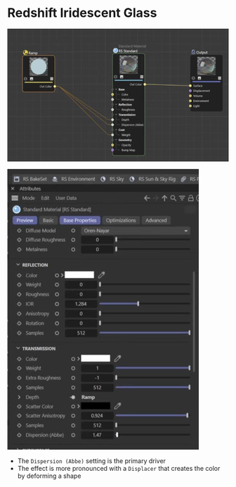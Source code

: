 # Redshift Iridescent Glass

![Nodes](assets/redshift-iridescent-glass-nodes.png)

![Settings](assets/redshift-iridescent-glass-settings.png)

- The `Dispersion (Abbe)` setting is the primary driver
- The effect is more pronounced with a `Displacer` that creates the color by deforming a shape
